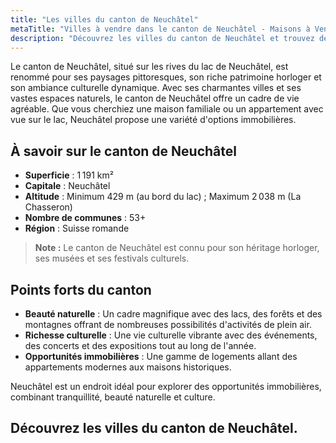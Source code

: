 ```yaml
---
title: "Les villes du canton de Neuchâtel"
metaTitle: "Villes à vendre dans le canton de Neuchâtel - Maisons à Vendre"
description: "Découvrez les villes du canton de Neuchâtel et trouvez des propriétés à vendre. Explorez des opportunités de vente exclusives."
---
```


Le canton de Neuchâtel, situé sur les rives du lac de Neuchâtel, est renommé pour ses paysages pittoresques, son riche patrimoine horloger et son ambiance culturelle dynamique. Avec ses charmantes villes et ses vastes espaces naturels, le canton de Neuchâtel offre un cadre de vie agréable. Que vous cherchiez une maison familiale ou un appartement avec vue sur le lac, Neuchâtel propose une variété d'options immobilières.

## À savoir sur le canton de Neuchâtel

- **Superficie** : 1 191 km²
- **Capitale** : Neuchâtel
- **Altitude** : Minimum 429 m (au bord du lac) ; Maximum 2 038 m (La Chasseron)
- **Nombre de communes** : 53+
- **Région** : Suisse romande

> **Note :** Le canton de Neuchâtel est connu pour son héritage horloger, ses musées et ses festivals culturels.

## Points forts du canton

- **Beauté naturelle** : Un cadre magnifique avec des lacs, des forêts et des montagnes offrant de nombreuses possibilités d'activités de plein air.
- **Richesse culturelle** : Une vie culturelle vibrante avec des événements, des concerts et des expositions tout au long de l'année.
- **Opportunités immobilières** : Une gamme de logements allant des appartements modernes aux maisons historiques.

Neuchâtel est un endroit idéal pour explorer des opportunités immobilières, combinant tranquillité, beauté naturelle et culture.

## Découvrez les villes du canton de Neuchâtel.
